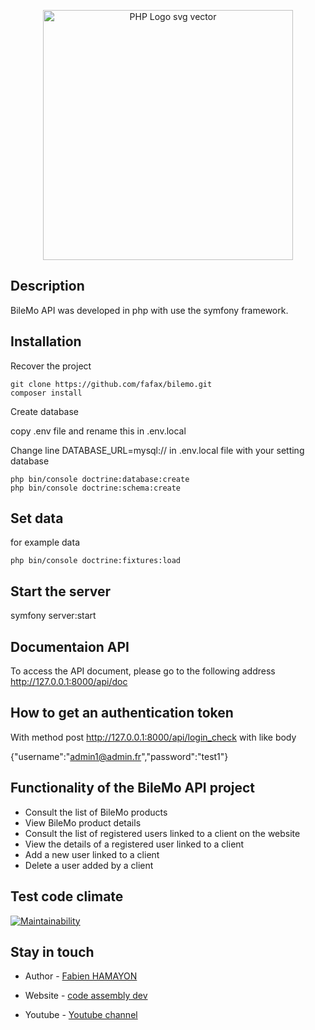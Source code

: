 
<p  align="center">

<img  src="https://www.supinfo.com/articles/resources/143096/1784/0.png"  alt="PHP Logo svg vector"  width="400px">
</p>
 
## Description

BileMo API was developed in php with use the symfony framework.

## Installation
  
Recover the project

    git clone https://github.com/fafax/bilemo.git
    composer install

Create database

copy .env file and rename this in .env.local

Change line DATABASE_URL=mysql:// in .env.local file with your setting database

    php bin/console doctrine:database:create
    php bin/console doctrine:schema:create


## Set data
for example data

    php bin/console doctrine:fixtures:load
    
## Start the server

symfony server:start

## Documentaion API

To access the API document, please go to the following address http://127.0.0.1:8000/api/doc
    
## How to get an authentication token

With method post http://127.0.0.1:8000/api/login_check with like body

{"username":"admin1@admin.fr","password":"test1"}

## Functionality of the BileMo API project
- Consult the list of BileMo products
- View BileMo product details
- Consult the list of registered users linked to a client on the website
- View the details of a registered user linked to a client
- Add a new user linked to a client
- Delete a user added by a client

## Test code climate
   
[![Maintainability](https://api.codeclimate.com/v1/badges/a006ca2b05affb70e2d0/maintainability)](https://codeclimate.com/github/fafax/bilemo/maintainability)

## Stay in touch

- Author - [Fabien HAMAYON](https://www.linkedin.com/in/fabien-hamayon-2b072698/)

- Website - [code assembly dev](http://codeassemblydev.fr/)

- Youtube - [Youtube channel](https://www.youtube.com/channel/UCBB2pQPkS2jmI3LPhUCxYgA)